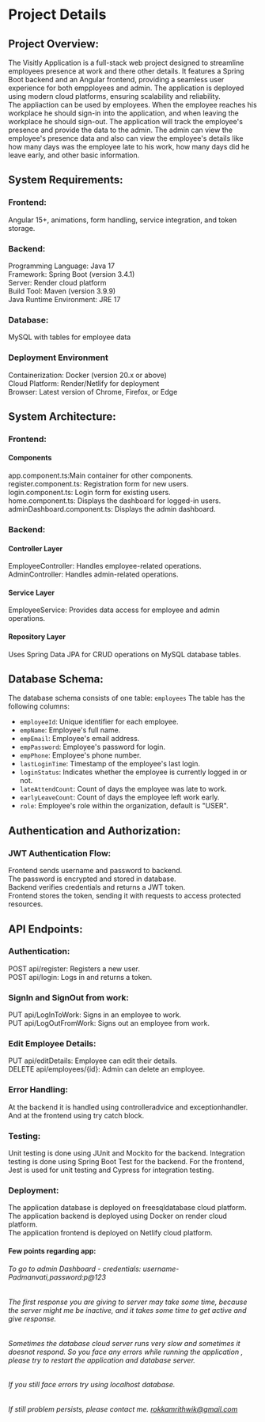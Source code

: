 # Project Details

## Project Overview:
The Visitly Application is a full-stack web project designed to streamline employees presence at work and there other details. It features a Spring Boot backend and an Angular frontend, providing a seamless user experience for both empployees and admin. The application is deployed using modern cloud platforms, ensuring scalability and reliability.</br>
The appliaction can be used by employees. When the employee reaches his workplace he should sign-in into the application, and when leaving the workplace he should sign-out. The application will track the employee's presence and provide the data to the admin. The admin can view the employee's presence data and also can view the employee's details like how many days was the employee late to his work, how many days did he leave early, and other basic information.</br>

## System Requirements:
### Frontend:
Angular 15+, animations, form handling, service integration, and token storage.</br>
### Backend:
Programming Language: Java 17</br>
Framework: Spring Boot (version 3.4.1)</br>
Server: Render cloud platform</br>
Build Tool: Maven (version 3.9.9)</br>
Java Runtime Environment: JRE 17</br>
### Database:
MySQL with tables for employee data</br>
### Deployment Environment
Containerization: Docker (version 20.x or above)</br>
Cloud Platform: Render/Netlify for deployment</br>
Browser: Latest version of Chrome, Firefox, or Edge</br>

## System Architecture:
### Frontend:
#### Components
app.component.ts:Main container for other components.</br>
register.component.ts: Registration form for new users.</br>
login.component.ts: Login form for existing users.</br>
home.component.ts: Displays the dashboard for logged-in users.</br>
adminDashboard.component.ts: Displays the admin dashboard.
### Backend:
#### Controller Layer
EmployeeController: Handles employee-related operations.</br>
AdminController: Handles admin-related operations.

#### Service Layer
EmployeeService: Provides data access for employee and admin operations.

#### Repository Layer
Uses Spring Data JPA for CRUD operations on MySQL database tables.

## Database Schema:
The database schema consists of one table: `employees`
The table has the following columns:
- `employeeId`: Unique identifier for each employee.
- `empName`: Employee's full name.
- `empEmail`: Employee's email address.
- `empPassword`: Employee's password for login.
- `empPhone`: Employee's phone number.
- `lastLoginTime`: Timestamp of the employee's last login.
- `loginStatus`: Indicates whether the employee is currently logged in or not.
- `lateAttendCount`: Count of days the employee was late to work.
- `earlyLeaveCount`: Count of days the employee left work early.
- `role`: Employee's role within the organization, default is "USER".

## Authentication and Authorization:
### JWT Authentication Flow:
Frontend sends username and password to backend.</br>
The password is encrypted and stored in database.</br>
Backend verifies credentials and returns a JWT token.</br>
Frontend stores the token, sending it with requests to access protected resources.

## API Endpoints:
### Authentication:
POST api/register: Registers a new user.</br>
POST api/login: Logs in and returns a token.

### SignIn and SignOut from work:
PUT api/LogInToWork: Signs in an employee to work.</br>
PUT api/LogOutFromWork: Signs out an employee from work.

### Edit Employee Details:
PUT api/editDetails: Employee can edit their details.</br>
DELETE api/employees/{id}: Admin can delete an employee.

### Error Handling:
At the backend it is handled using controlleradvice and exceptionhandler. And at the frontend using try catch block.

### Testing:
Unit testing is done using JUnit and Mockito for the backend. Integration testing is done using Spring Boot Test for the backend. For the frontend, Jest is used for unit testing and Cypress for integration testing.

### Deployment:
The application database is deployed on freesqldatabase cloud platform.</br>
The application backend is deployed using Docker on render cloud platform.</br>
The application frontend is deployed on Netlify cloud platform.</br>

#### Few points regarding app:

###### To go to admin Dashboard - credentials: username-Padmanvati,password:p@123
###### The first response you are giving to server may take some time, because the server might me be inactive, and it takes some time to get active and give response.
###### Sometimes the database cloud server runs very slow and sometimes it doesnot respond. So you face any errors while running the application , please try to restart the application and database server.
###### If you still face errors try using localhost database.
###### If still problem persists, please contact me. rokkamrithwik@gmail.com